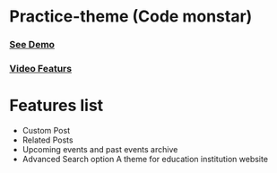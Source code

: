 # Practice-theme (Code monstar) 

### [See Demo](https://project.niranyousuf.me/)
### [Video Featurs](https://www.loom.com/share/2ede1c1e7b6b499a8bd90294be845e31)

# Features list
- Custom Post
- Related Posts
- Upcoming events and past events archive
- Advanced Search option 
A theme for education institution website 
